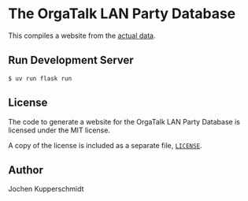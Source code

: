 # The OrgaTalk LAN Party Database

This compiles a website from the [actual
data](https://github.com/lanpartydb/data).


## Run Development Server

```console
$ uv run flask run
```


## License

The code to generate a website for the OrgaTalk LAN Party Database is
licensed under the MIT license.

A copy of the license is included as a separate file,
[`LICENSE`](./LICENSE).


## Author

Jochen Kupperschmidt
